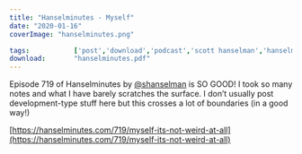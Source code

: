 ```yaml
---
title: "Hanselminutes - Myself"
date: "2020-01-16"
coverImage: "hanselminutes.png"

tags:           ['post','download','podcast','scott hanselman','hanselminutes']
download:       "hanselminutes.pdf"
---
```


Episode 719 of Hanselminutes by [@shanselman](https://www.instagram.com/shanselman/) is SO GOOD! I took so many notes and what I have barely scratches the surface. I don’t usually post development-type stuff here but this crosses a lot of boundaries (in a good way!)

[https://hanselminutes.com/719/myself-its-not-weird-at-all](https://hanselminutes.com/719/myself-its-not-weird-at-all)
